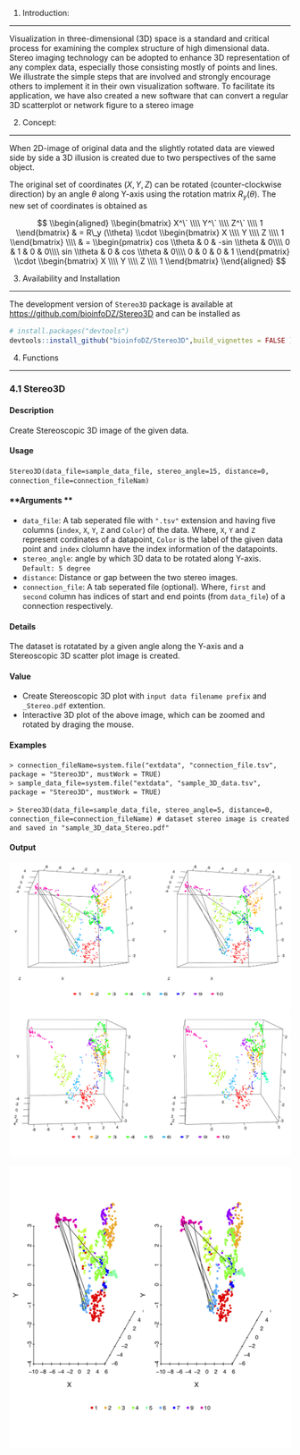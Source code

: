 <!-- README.md is generated from README.Rmd. Please edit that file -->
1. Introduction:
----------------

Visualization in three-dimensional (3D) space is a standard and critical process for examining the complex structure of high dimensional data. Stereo imaging technology can be adopted to enhance 3D representation of any complex data, especially those consisting mostly of points and lines. We illustrate the simple steps that are involved and strongly encourage others to implement it in their own visualization software. To facilitate its application, we have also created a new software that can convert a regular 3D scatterplot or network figure to a stereo image

2. Concept:
-----------

When 2D-image of original data and the slightly rotated data are viewed side by side a 3D illusion is created due to two perspectives of the same object.

The original set of coordinates (*X*, *Y*, *Z*) can be rotated (counter-clockwise direction) by an angle *θ* along Y-axis using the rotation matrix *R*<sub>*y*</sub>(*θ*). The new set of coordinates is obtained as

$$
\\begin{aligned}
\\begin{bmatrix}
X^\` \\\\ Y^\` \\\\ Z^\` \\\\ 1
\\end{bmatrix}  & =
R\_y (\\theta) \\cdot
\\begin{bmatrix}
X \\\\ Y \\\\ Z \\\\ 1
\\end{bmatrix}  \\\\
& =
\\begin{pmatrix}
cos \\theta & 0 & -sin \\theta & 0\\\\
0 & 1 & 0 & 0\\\\
sin \\theta & 0 & cos \\theta & 0\\\\
0 & 0 & 0 & 1
\\end{pmatrix} \\cdot
\\begin{bmatrix}
X \\\\ Y \\\\ Z \\\\ 1
\\end{bmatrix}
\\end{aligned}
$$

3. Availability and Installation
--------------------------------

The development version of `Stereo3D` package is available at <https://github.com/bioinfoDZ/Stereo3D> and can be installed as

``` r
# install.packages("devtools")
devtools::install_github("bioinfoDZ/Stereo3D",build_vignettes = FALSE )
```

4. Functions
------------

### 4.1 Stereo3D

#### **Description**

Create Stereoscopic 3D image of the given data.

#### **Usage**

`Stereo3D(data_file=sample_data_file, stereo_angle=15, distance=0, connection_file=connection_fileNam)`

#### **Arguments **

-   `data_file`: A tab seperated file with `".tsv"` extension and having five columns (`index`, `X`, `Y`, `Z` and `Color`) of the data. Where, `X`, `Y` and `Z` represent cordinates of a datapoint, `Color` is the label of the given data point and `index` clolumn have the index information of the datapoints.
-   `stereo_angle`: angle by which 3D data to be rotated along Y-axis. `Default: 5 degree`
-   `distance`: Distance or gap between the two stereo images.
-   `connection_file`: A tab seperated file (optional). Where, `first` and `second` column has indices of start and end points (from `data_file`) of a connection respectively.

#### **Details**

The dataset is rotatated by a given angle along the Y-axis and a Stereoscopic 3D scatter plot image is created.

#### **Value**

-   Create Stereoscopic 3D plot with `input data filename prefix` and `_Stereo.pdf` extention.
-   Interactive 3D plot of the above image, which can be zoomed and rotated by draging the mouse.

#### **Examples**

    > connection_fileName=system.file("extdata", "connection_file.tsv",
    package = "Stereo3D", mustWork = TRUE)
    > sample_data_file=system.file("extdata", "sample_3D_data.tsv",
    package = "Stereo3D", mustWork = TRUE)

    > Stereo3D(data_file=sample_data_file, stereo_angle=5, distance=0,
    connection_file=connection_fileName) # dataset stereo image is created
    and saved in "sample_3D_data_Stereo.pdf"

#### Output

!["Output: Sterio Image"](./sample.png) !["Output: Sterio Image"](./sample_scatter.png)

!["Output: Sterio Image"](./sample_3D_data_Stereo_net.png)
